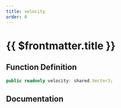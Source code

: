 ```yaml
---
title: velocity
order: 0
---
```


# {{ $frontmatter.title }}

## Function Definition

```ts
public readonly velocity: shared.Vector3;
```

## Documentation

<!--@include: ./parts/velocity.md-->
